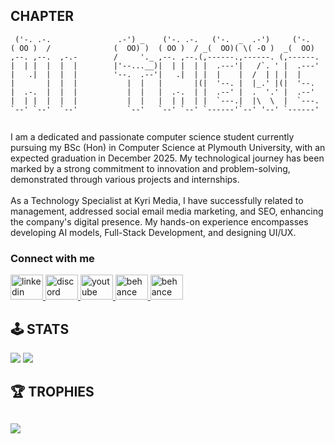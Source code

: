 ## CHAPTER

```
 ('-. .-.               .-') _    ('-. .-.   ('-.  _  .-')     ('-.                  
( OO )  /              (  OO) )  ( OO )  / _(  OO)( \( -O )  _(  OO)                
,--. ,--.  ,-.-        /     '._ ,--. ,--.(,------.,------. (,------.               
|  | |  |  |  |        |'--...__)|  | |  | |  .---'|   /`. ' |  .---'         
|   .|  |  |  |        '--.  .--'|   .|  | |  |    |  /  | | |  |            
|       |  |  |           |  |   |       |(|  '--. |  |_.' |(|  '--.          
|  .-.  |  |  |           |  |   |  .-.  | |  .--' |  .  '.' |  .--'          
|  | |  |  |  |           |  |   |  | |  | |  `---.|  |\  \  |  `---.                 
`--' `--'  `--'           `--'   `--' `--' `------'`--' '--' `------'               
                                                    
```

<p>I am a dedicated and passionate computer science student currently pursuing my BSc (Hon) in Computer Science at Plymouth University, with an expected graduation in December 2025. My technological journey has been marked by a strong commitment to innovation and problem-solving, demonstrated through various projects and internships.</br></br> As a Technology Specialist at Kyri Media, I have successfully related to management, addressed social email media marketing, and SEO, enhancing the company's digital presence. My hands-on experience encompasses developing AI models, Full-Stack Development, and designing UI/UX. </p>

### Connect with me
<div align="left">
  <a href="https://www.linkedin.com/in/isharaimagines" target="blank">
   <img src="https://raw.githubusercontent.com/maurodesouza/profile-readme-generator/master/src/assets/icons/social/linkedin/default.svg" width="52" height="40" alt="linkedin logo"  />
  </a>
 <a href="https://discord.gg/CfeckfzSGA" target="blank">
  <img src="https://raw.githubusercontent.com/maurodesouza/profile-readme-generator/master/src/assets/icons/social/discord/default.svg" width="52" height="40" alt="discord logo"  />
 </a>
 <a href="https://youtube.com/@isharadevelop" target="blank">
  <img src="https://raw.githubusercontent.com/maurodesouza/profile-readme-generator/master/src/assets/icons/social/youtube/default.svg" width="52" height="40" alt="youtube logo"  />
 </a>
 <a href="https://discord.gg/uyigioh" target="blank">
  <img src="https://raw.githubusercontent.com/maurodesouza/profile-readme-generator/master/src/assets/icons/social/behance/default.svg" width="52" height="40" alt="behance logo"  />
 </a>
  <a href="https://wa.me/message/B6VWOLULZIJEP1" target="blank">
  <img src="https://www.svgrepo.com/show/303150/whatsapp-symbol-logo.svg" width="52" height="40" alt="behance logo"  />
 </a>
 </div>

## 🕹️ STATS

![](https://nirzak-streak-stats.vercel.app/?user=isharaimagines&theme=merko&hide_border=true)
![](https://github-readme-stats.vercel.app/api/top-langs/?username=isharaimagines&theme=holi&hide_border=true&include_all_commits=true&count_private=true&layout=compact)

## 🏆 TROPHIES

## ![](https://github-profile-trophy.vercel.app/?username=isharaimagines&theme=tokyonight&no-frame=true&no-bg=false&margin-w=4&title=Experience,Followers,MultiLanguages)

